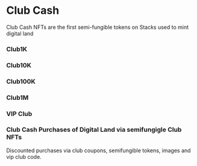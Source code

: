 # Club Cash

Club Cash NFTs are the first semi-fungible tokens on Stacks used to mint digital land

### Club1K
### Club10K
### Club100K
### Club1M
### VIP Club


### Club Cash Purchases of Digital Land via semifungigle Club NFTs 

Discounted purchases via club coupons, semifungible tokens, images and vip club code.
 

